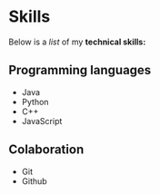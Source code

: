 # Skills

Below is a _list_ of my **technical skills:**

## Programming languages
- Java
- Python
- C++
- JavaScript

## Colaboration
- Git
- Github
